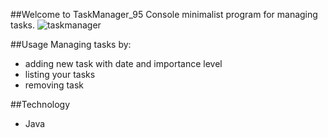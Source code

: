 ##Welcome to TaskManager_95
Console minimalist program for managing tasks.
![taskmanager](https://user-images.githubusercontent.com/97983923/169290262-5242e0c4-1764-4c07-ab23-d1a869ad95c8.jpg)

##Usage
Managing tasks by:
* adding new task with date and importance level
* listing your tasks
* removing task

##Technology
* Java

